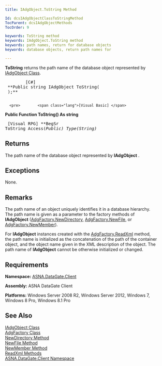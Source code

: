 ```yaml
---
title: IAdgObject.ToString Method

Id: dcsIAdgObjectClassToStringMethod
TocParent: dcsIAdgObjectMethods
TocOrder: 9

keywords: ToString method
keywords: IAdgObject.ToString method
keywords: path names, return for database objects
keywords: database objects, return path names for

---
```


**ToString** returns the path name of the database object represented by [IAdgObject Class](iadg-object-class.html).
<pre>        <span class="lang">[C#]</span>
 **Public string IAdgObject ToString(<br /> );** 
      </pre>
      <pre>        <span class="lang">[Visual Basic] </span>
 **Public Function ToString() As string** 
      </pre>
      <pre class="prettyprint">
        <span class="lang">[Visual RPG]</span>
 **BegSr ToString Access(*Public) Type(*String)** 
      </pre>

## Returns

The path name of the database object represented by **IAdgObject** .
## Exceptions

None.
## Remarks

The path name of an object uniquely identifies it in a database hierarchy. The path name is given as a parameter to the factory methods of **IAdgObject** ([AdgFactory.NewDirectory](adg-factory-class-new-directory-method.html), [AdgFactory.NewFile](adg-factory-class-new-file-method.html), or [ AdgFactory.NewMember](adg-factory-class-new-member-method.html)).

For **IAdgObject** instances created with the [ AdgFactory.ReadXml](adg-factory-class-read-xml-methods.html) method, the path name is initialized as the concatenation of the path of the container object, and the object name given in the XML description of the object. The path name of **IAdgObject** cannot be otherwise initialized or changed.
## Requirements

<span> **Namespace:** [ASNA.DataGate.Client](datagate-client-namespace.html) </span> 

<span> **Assembly:** ASNA DataGate Client</span> 

<span> **Platforms:** Windows Server 2008 R2, Windows Server 2012, Windows 7, Windows 8 Pro, Windows 8.1 Pro</span> 
## See Also


[IAdgObject Class](iadg-object-class.html)
      <br />
[AdgFactory Class](adg-factory-class.html)
      <br />
[NewDirectory Method](adg-factory-class-new-directory-method.html)
      <br />
[NewFile Method](adg-factory-class-new-file-method.html)
      <br />
[NewMember Method](adg-factory-class-new-member-method.html)
      <br />
[ReadXml Methods](adg-factory-class-read-xml-methods.html)
      <br />
[ASNA.DataGate.Client Namespace](datagate-client-namespace.html)

